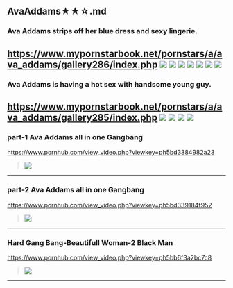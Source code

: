 ## AvaAddams★★☆.md
### Ava Addams strips off her blue dress and sexy lingerie.
https://www.mypornstarbook.net/pornstars/a/ava_addams/gallery286/index.php
![](https://www.mypornstarbook.net/pornstars/a/ava_addams/gallery286/images/04.jpg)
![](https://www.mypornstarbook.net/pornstars/a/ava_addams/gallery286/images/05.jpg)
![](https://www.mypornstarbook.net/pornstars/a/ava_addams/gallery286/images/07.jpg)
![](https://www.mypornstarbook.net/pornstars/a/ava_addams/gallery286/images/10.jpg)
![](https://www.mypornstarbook.net/pornstars/a/ava_addams/gallery286/images/12.jpg)
![](https://www.mypornstarbook.net/pornstars/a/ava_addams/gallery286/images/13.jpg)
![](https://www.mypornstarbook.net/pornstars/a/ava_addams/gallery286/images/16.jpg)
---
### Ava Addams is having a hot sex with handsome young guy.
https://www.mypornstarbook.net/pornstars/a/ava_addams/gallery285/index.php
![](https://www.mypornstarbook.net/pornstars/a/ava_addams/gallery285/images/03.jpg)
![](https://www.mypornstarbook.net/pornstars/a/ava_addams/gallery285/images/05.jpg)
![](https://www.mypornstarbook.net/pornstars/a/ava_addams/gallery285/images/07.jpg)
![](https://www.mypornstarbook.net/pornstars/a/ava_addams/gallery285/images/08.jpg)
---
### part-1 Ava Addams all in one Gangbang
https://www.pornhub.com/view_video.php?viewkey=ph5bd3384982a23
>![](https://ci.phncdn.com/videos/201810/26/189223451/original/(m=ecuKGgaaaa)(mh=NkCGYJDEkKWj-vU_)12.jpg)
---
### part-2 Ava Addams all in one Gangbang
https://www.pornhub.com/view_video.php?viewkey=ph5bd339184f952
>![](https://ci.phncdn.com/videos/201810/26/189223571/original/(m=ecuKGgaaaa)(mh=eW7EvhbKJwbDmjek)8.jpg)
---
### Hard Gang Bang-Beautifull Woman-2 Black Man
https://www.pornhub.com/view_video.php?viewkey=ph5bb6f3a2bc7c8
>![](https://ci.phncdn.com/videos/201810/05/186104861/original/(m=ecuKGgaaaa)(mh=F-jXXqgMyFUcZCR5)10.jpg)
---
